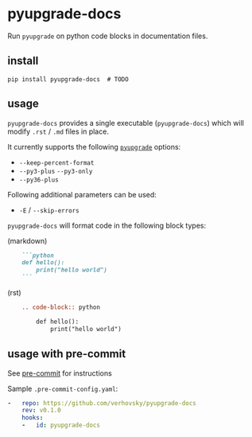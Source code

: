 <!-- TODO: [![Build Status](https://travis-ci.org/asottile/blacken-docs.svg?branch=master)](https://travis-ci.org/asottile/blacken-docs)
[![Coverage Status](https://coveralls.io/repos/github/asottile/blacken-docs/badge.svg?branch=master)](https://coveralls.io/github/asottile/blacken-docs?branch=master) -->

pyupgrade-docs
============

Run `pyupgrade` on python code blocks in documentation files.

## install

`pip install pyupgrade-docs  # TODO`

## usage

`pyupgrade-docs` provides a single executable (`pyupgrade-docs`) which will modify
`.rst` / `.md` files in place.

It currently supports the following [`pyupgrade`](https://github.com/asottile/pyupgrade)
options:

- `--keep-percent-format`
- `--py3-plus` `--py3-only`
- `--py36-plus`

Following additional parameters can be used:

 - `-E` / `--skip-errors`

`pyupgrade-docs` will format code in the following block types:

(markdown)
```markdown
    ```python
    def hello():
        print("hello world")
    ```
```

(rst)
```rst
    .. code-block:: python

        def hello():
            print("hello world")
```

## usage with pre-commit

See [pre-commit](https://pre-commit.com) for instructions

Sample `.pre-commit-config.yaml`:


```yaml
-   repo: https://github.com/verhovsky/pyupgrade-docs
    rev: v0.1.0
    hooks:
    -   id: pyupgrade-docs
```

